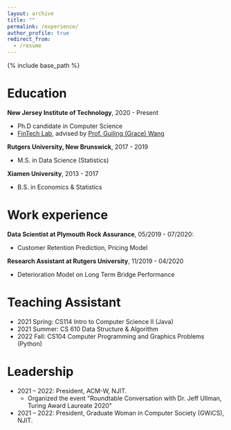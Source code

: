 ```yaml
---
layout: archive
title: ""
permalink: /experience/
author_profile: true
redirect_from:
  - /resume
---
```


{% include base_path %}

Education
======
**New Jersey Institute of Technology**, 2020 - Present
* Ph.D candidate in Computer Science
* [FinTech Lab](https://fintechlab-njit.netlify.app), advised by [Prof. Guiling (Grace) Wang](https://web.njit.edu/~gwang/index.html)

**Rutgers University, New Brunswick**, 2017 - 2019
* M.S. in Data Science (Statistics)

**Xiamen University**, 2013 - 2017
* B.S. in Economics & Statistics


Work experience
======
**Data Scientist at Plymouth Rock Assurance**, 05/2019 - 07/2020: 
* Customer Retention Prediction, Pricing Model

**Research Assistant at Rutgers University**, 11/2019 - 04/2020
* Deterioration Model on Long Term Bridge Performance
  

Teaching Assistant
======
*  2021 Spring: CS114 Intro to Computer Science II (Java)
*  2021 Summer: CS 610 Data Structure & Algorithm
*  2022 Fall: CS104 Computer Programming and Graphics Problems (Python)
  
Leadership
======
* 2021 – 2022: President, ACM-W, NJIT.
  *  Organized the event "Roundtable Conversation with Dr. Jeff Ullman, Turing Award Laureate 2020"
* 2021 – 2022: President, Graduate Woman in Computer Society (GWiCS), NJIT.
